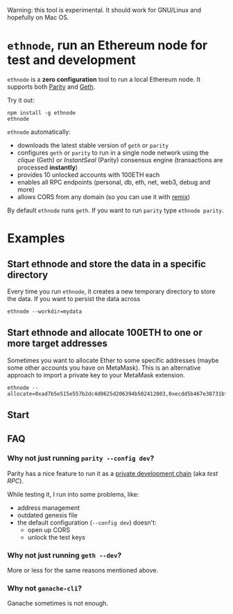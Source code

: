 Warning: this tool is experimental. It should work for GNU/Linux and hopefully on Mac OS.

# `ethnode`, run an Ethereum node for test and development
`ethnode` is a **zero configuration** tool to run a local Ethereum node. It supports both [Parity][parity] and [Geth][geth].

Try it out:
```
npm install -g ethnode
ethnode
```

`ethnode` automatically:
- downloads the latest stable version of `geth` or `parity`
- configures `geth` or `parity` to run in a single node network using the *clique* (Geth) or *InstantSeal* (Parity) consensus engine (transactions are processed **instantly**)
- provides 10 unlocked accounts with 100ETH each
- enables all RPC endpoints (personal, db, eth, net, web3, debug and more)
- allows CORS from any domain (so you can use it with [remix][remix])

By default `ethnode` runs `geth`. If you want to run `parity` type `ethnode parity`.

# Examples

## Start ethnode and store the data in a specific directory
Every time you run `ethnode`, it creates a new temporary directory to store the data. If you want to persist the data across
```
ethnode --workdir=mydata
```

## Start ethnode and allocate 100ETH to one or more target addresses
Sometimes you want to allocate Ether to some specific addresses (maybe some other accounts you have on MetaMask). This is an alternative approach to import a private key to your MetaMask extension.
```
ethnode --allocate=0xad7b5e515e557b2dc4d0625d206394b502412003,0xecdd5b467e38731bfad4bd75faa45c7d58e41b49
```

## Start

## FAQ
### Why not just running `parity --config dev`?
Parity has a nice feature to run it as a [private development chain][parity:devchain] (aka *test RPC*).

While testing it, I run into some problems, like:
- address management
- outdated genesis file
- the default configuration (`--config dev`) doesn't:
  - open up CORS
  - unlock the test keys

### Why not just running `geth --dev`?
More or less for the same reasons mentioned above.

### Why not `ganache-cli`?
Ganache sometimes is not enough.


[parity]: https://github.com/paritytech/parity-ethereum
[geth]: https://github.com/ethereum/go-ethereum
[parity:devchain]: https://wiki.parity.io/Private-development-chain
[remix]: http://remix.ethereum.org/
[geth-testnet]: https://hackernoon.com/setup-your-own-private-proof-of-authority-ethereum-network-with-geth-9a0a3750cda8
[hudson:gas]: https://hudsonjameson.com/2017-06-27-accounts-transactions-gas-ethereum/
